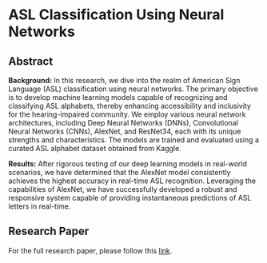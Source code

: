 # ASL Classification Using Neural Networks

## Abstract
**Background:** In this research, we dive into the realm of American Sign Language (ASL) classification using neural networks. The primary objective is to develop machine learning models capable of recognizing and classifying ASL alphabets, thereby enhancing accessibility and inclusivity for the hearing-impaired community. We employ various neural network architectures, including Deep Neural Networks (DNNs), Convolutional Neural Networks (CNNs), AlexNet, and ResNet34, each with its unique strengths and characteristics. The models are trained and evaluated using a curated ASL alphabet dataset obtained from Kaggle.

**Results:** After rigorous testing of our deep learning models in real-world scenarios, we have determined that the AlexNet model consistently achieves the highest accuracy in real-time ASL recognition. Leveraging the capabilities of AlexNet, we have successfully developed a robust and responsive system capable of providing instantaneous predictions of ASL letters in real-time.

## Research Paper
For the full research paper, please follow this [link](https://akhipath03.github.io/ASLClassification.github.io/).
